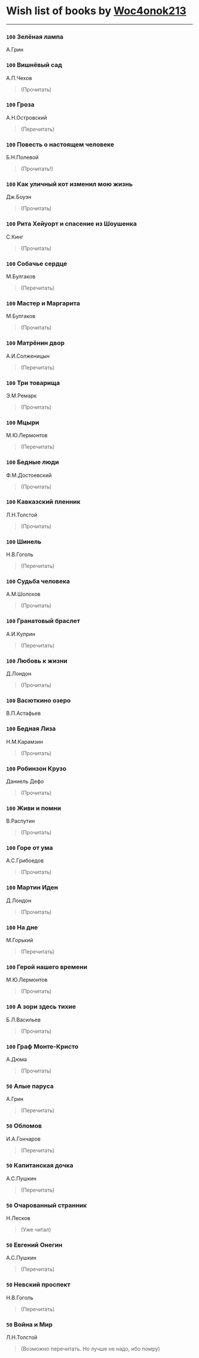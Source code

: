 # Wish list of books by [Woc4onok213](https://plus.google.com/u/0/103474005216004236389/)
---

### `100` Зелёная лампа
А.Грин

### `100` Вишнёвый сад
А.П.Чехов
> (Прочитать)

### `100` Гроза
А.Н.Островский
> (Перечитать)

### `100` Повесть о настоящем человеке
Б.Н.Полевой
> (Прочитать!)

### `100` Как уличный кот изменил мою жизнь
Дж.Боуэн
> (Прочитать)

### `100` Рита Хейуорт и спасение из Шоушенка
С.Кинг
> (Прочитать)

### `100` Собачье сердце
М.Булгаков
> (Перечитать)

### `100` Мастер и Маргарита
М.Булгаков
> (Прочитать)

### `100` Матрёнин двор
А.И.Солженицын
> (Перечитать)

### `100` Три товарища
Э.М.Ремарк
> (Прочитать)

### `100` Мцыри
М.Ю.Лермонтов
> (Перечитать)

### `100` Бедные люди
Ф.М.Достоевский
> (Прочитать)

### `100` Кавказский пленник
Л.Н.Толстой
> (Прочитать)

### `100` Шинель
Н.В.Гоголь
> (Перечитать)

### `100` Судьба человека
А.М.Шолохов
> (Прочитать)

### `100` Гранатовый браслет
А.И.Куприн
> (Перечитать)

### `100` Любовь к жизни
Д.Лондон
> (Прочитать)

### `100` Васюткино озеро
В.П.Астафьев

### `100` Бедная Лиза
Н.М.Карамзин
> (Прочитать)

### `100` Робинзон Крузо
Даниель Дефо
> (Прочитать)

### `100` Живи и помни
В.Распутин
> (Прочитать)

### `100` Горе от ума
А.С.Грибоедов
> (Прочитать)

### `100` Мартин Иден
Д.Лондон
> (Прочитать)

### `100` На дне
М.Горький
> (Перечитать)

### `100` Герой нашего времени
М.Ю.Лермонтов
> (Прочитать)

### `100` А зори здесь тихие
Б.Л.Васильев
> (Прочитать)

### `100` Граф Монте-Кристо
А.Дюма
> (Прочитать)

### `50` Алые паруса
А.Грин
> (Перечитать)

### `50` Обломов
И.А.Гончаров
> (Перечитать)

### `50` Капитанская дочка
А.С.Пушкин
> (Перечитать)

### `50` Очарованный странник
Н.Лесков
> (Уже читал)

### `50` Евгений Онегин
А.С.Пушкин
> (Перечитать)

### `50` Невский проспект
Н.В.Гоголь
> (Перечитать)

### `50` Война и Мир
Л.Н.Толстой
> (Возможно перечитать. Но лучше не надо, ибо помру)

